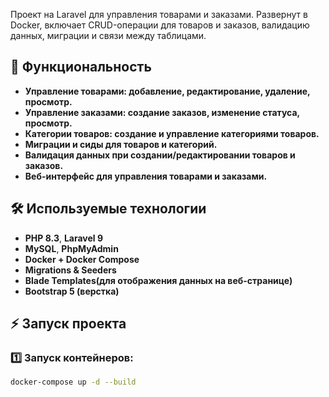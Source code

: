 Проект на Laravel для управления товарами и заказами. Развернут в Docker, включает CRUD-операции для товаров и заказов, валидацию данных, миграции и связи между таблицами.

## 🚀 Функциональность
- **Управление товарами: добавление, редактирование, удаление, просмотр.**
-  **Управление заказами: создание заказов, изменение статуса, просмотр.**
-  **Категории товаров: создание и управление категориями товаров.**
-  **Миграции и сиды для товаров и категорий.**
-  **Валидация данных при создании/редактировании товаров и заказов.**
-  **Веб-интерфейс для управления товарами и заказами.**

## 🛠 Используемые технологии
-  **PHP 8.3**, **Laravel 9**
-  **MySQL**, **PhpMyAdmin**
-  **Docker + Docker Compose**
-  **Migrations & Seeders**
-  **Blade Templates(для отображения данных на веб-странице)**
-  **Bootstrap 5 (верстка)**

## ⚡ Запуск проекта

### 1️⃣ Запуск контейнеров:
```bash
docker-compose up -d --build
```
